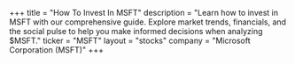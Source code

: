 +++
title = "How To Invest In MSFT"
description = "Learn how to invest in MSFT with our comprehensive guide. Explore market trends, financials, and the social pulse to help you make informed decisions when analyzing $MSFT."
ticker = "MSFT"
layout = "stocks"
company = "Microsoft Corporation (MSFT)"
+++

